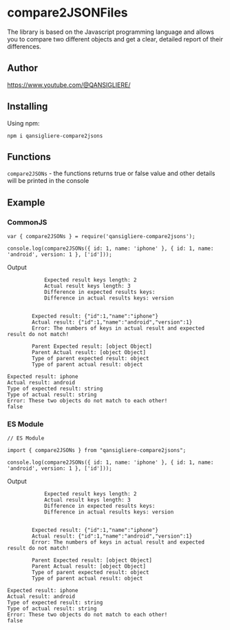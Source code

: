 # compare2JSONFiles

The library is based on the Javascript programming language and allows you to compare two different objects and get a
clear, detailed report of their differences.

## Author

https://www.youtube.com/@QANSIGLIERE/

## Installing

Using npm:

`npm i qansigliere-compare2jsons`

## Functions

`compare2JSONs` - the functions returns true or false value and other details will be printed in the console

## Example

### CommonJS

```
var { compare2JSONs } = require('qansigliere-compare2jsons');

console.log(compare2JSONs({ id: 1, name: 'iphone' }, { id: 1, name: 'android', version: 1 }, ['id']));
```

Output

```
            Expected result keys length: 2
            Actual result keys length: 3
            Difference in expected results keys:
            Difference in actual results keys: version


        Expected result: {"id":1,"name":"iphone"}
        Actual result: {"id":1,"name":"android","version":1}
        Error: The numbers of keys in actual result and expected result do not match!

        Parent Expected result: [object Object]
        Parent Actual result: [object Object]
        Type of parent expected result: object
        Type of parent actual result: object

Expected result: iphone
Actual result: android
Type of expected result: string
Type of actual result: string
Error: These two objects do not match to each other!
false

```

### ES Module

```
// ES Module

import { compare2JSONs } from "qansigliere-compare2jsons";

console.log(compare2JSONs({ id: 1, name: 'iphone' }, { id: 1, name: 'android', version: 1 }, ['id']));

```

Output

```
            Expected result keys length: 2
            Actual result keys length: 3
            Difference in expected results keys:
            Difference in actual results keys: version


        Expected result: {"id":1,"name":"iphone"}
        Actual result: {"id":1,"name":"android","version":1}
        Error: The numbers of keys in actual result and expected result do not match!

        Parent Expected result: [object Object]
        Parent Actual result: [object Object]
        Type of parent expected result: object
        Type of parent actual result: object

Expected result: iphone
Actual result: android
Type of expected result: string
Type of actual result: string
Error: These two objects do not match to each other!
false

```
